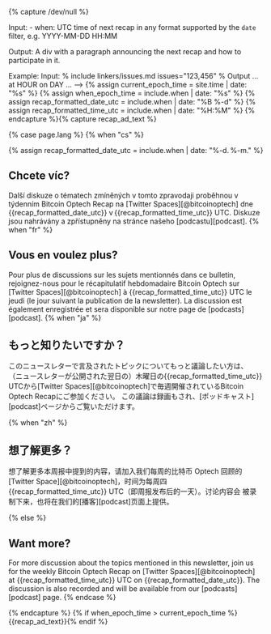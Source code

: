 {% capture /dev/null %}

<!--
recap-ad.md: creates an advertisement for the next recap
-->

  Input:
    - when: UTC time of next recap in any format supported by the `date`
      filter, e.g. YYYY-MM-DD HH:MM

  Output:
    A div with a paragraph announcing the next recap and how to
    participate in it.

  Example:
    Input:
      % include linkers/issues.md issues="123,456" %
    Output
      ... at HOUR on DAY ...
-->
{% assign current_epoch_time = site.time | date: "%s" %}
{% assign when_epoch_time = include.when | date: "%s" %}
{% assign recap_formatted_date_utc = include.when | date: "%B %-d" %}
{% assign recap_formatted_time_utc = include.when | date: "%H:%M" %}
{% endcapture %}{% capture recap_ad_text %}
<div markdown="1" class="callout">
{% case page.lang %}
{% when "cs" %}

{% assign recap_formatted_date_utc = include.when | date: "%-d. %-m." %}

## Chcete víc?

Další diskuze o tématech zmíněných v tomto zpravodaji proběhnou v týdenním
Bitcoin Optech Recap na [Twitter Spaces][@bitcoinoptech] dne {{recap_formatted_date_utc}}
v {{recap_formatted_time_utc}} UTC. Diskuze jsou nahrávány a zpřístupněny
na stránce našeho [podcastu][podcast].
{% when "fr" %}

## Vous en voulez plus?

Pour plus de discussions sur les sujets mentionnés dans ce bulletin,
rejoignez-nous pour le récapitulatif hebdomadaire Bitcoin Optech sur [Twitter
Spaces][@bitcoinoptech] à {{recap_formatted_time_utc}} UTC le jeudi (le jour suivant la publication de
la newsletter). La discussion est également enregistrée et sera disponible sur
notre page de [podcasts][podcast].
{% when "ja" %}

## もっと知りたいですか？

このニュースレターで言及されたトピックについてもっと議論したい方は、
（ニュースレターが公開された翌日の）木曜日の{{recap_formatted_time_utc}} UTCから[Twitter
Spaces][@bitcoinoptech]で毎週開催されているBitcoin Optech Recapにご参加ください。
この議論は録画もされ、[ポッドキャスト][podcast]ページからご覧いただけます。

{% when "zh" %}

## 想了解更多？

想了解更多本周报中提到的内容，请加入我们每周的比特币 Optech 回顾的 [Twitter
Space][@bitcoinoptech]，时间为每周四 {{recap_formatted_time_utc}} UTC（即周报发布后的一天）。讨论内容会
被录制下来，也将在我们的[播客][podcast]页面上提供。

{% else %}
## Want more?

For more discussion about the topics mentioned in this newsletter, join
us for the weekly Bitcoin Optech Recap on [Twitter
Spaces][@bitcoinoptech] at {{recap_formatted_time_utc}} UTC on
{{recap_formatted_date_utc}}.  The discussion is also recorded and will
be available from our [podcasts][podcast] page.
{% endcase %}

</div>
{% endcapture %}
{% if when_epoch_time > current_epoch_time %}{{recap_ad_text}}{% endif %}
